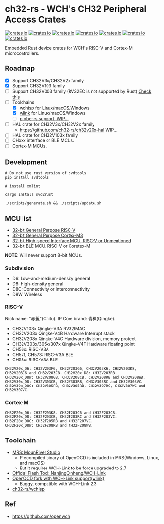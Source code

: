 # ch32-rs - WCH's CH32 Peripheral Access Crates

[![crates.io](https://img.shields.io/crates/v/ch32v0.svg?label=ch32v0)](https://crates.io/crates/ch32v0)
[![crates.io](https://img.shields.io/crates/v/ch32v1.svg?label=ch32v1)](https://crates.io/crates/ch32v1)
[![crates.io](https://img.shields.io/crates/v/ch32v2.svg?label=ch32v2)](https://crates.io/crates/ch32v2)
[![crates.io](https://img.shields.io/crates/v/ch32v3.svg?label=ch32v3)](https://crates.io/crates/ch32v3)
[![crates.io](https://img.shields.io/crates/v/ch56x.svg?label=ch56x)](https://crates.io/crates/ch56x)
[![crates.io](https://img.shields.io/crates/v/ch57x.svg?label=ch57x)](https://crates.io/crates/ch57x)
[![crates.io](https://img.shields.io/crates/v/ch58x.svg?label=ch58x)](https://crates.io/crates/ch58x)

Embedded Rust device crates for WCH's RISC-V and Cortex-M microcontrollers.

## Roadmap

- [x] Support CH32V3x/CH32V2x family
- [x] Support CH32V103 family
- [ ] Support CH32V003 family (RV32EC is not supported by Rust) [Check this](https://noxim.xyz/blog/rust-ch32v003/custom-rust/)
- [ ] Toolchains
  - [x] [wchisp](https://github.com/ch32-rs/wchisp) for Linux/macOS/Windows
  - [x] [wlink](https://github.com/ch32-rs/wlink) for Linux/macOS/Windows
  - [ ] [probe-rs support, WIP...](https://github.com/probe-rs/probe-rs/pull/1437)
- [ ] HAL crate for CH32V3x/CH32V2x family
  - <https://github.com/ch32-rs/ch32v20x-hal> WIP...
- [ ] HAL crate for CH32V103x family
- [ ] CHxxx interface or BLE MCUs.
- [ ] Cortex-M MCUs.

## Development

```shell
# Do not use rust version of svdtools
pip install svdtools

# install xmlint

cargo install svd2rust

./scripts/generate.sh && ./scripts/update.sh
```

## MCU list

- [32-bit General Purpose RISC-V](http://www.wch-ic.com/products/categories/47.html?pid=5)
- [32-bit General Purpose Cortex-M3](http://www.wch-ic.com/products/categories/66.html?pid=5)
- [32-bit High-speed Interface MCU, RISC-V or Unmentioned](http://www.wch-ic.com/products/categories/67.html?pid=5)
- [32-bit BLE MCU, RISC-V or Coretex-M](http://www.wch-ic.com/products/categories/68.html?pid=5)

**NOTE**: Will never support 8-bit MCUs.

### Subdivision

- D6: Low-and-medium-density general
- D8: High-density general
- D8C: Connectivity or interconnectivity
- D8W: Wireless

### RISC-V

Nick name: "赤菟"(Chitu). IP Core brand: 青稞(Qingke).

- CH32V103x Qingke-V3A RV32IMAC
- CH32V203x Qingke-V4B Hardware Interrupt stack
- CH32V208x Qingke-V4C Hardware division, memory protect
- CH32V303x/305x/307x Qingke-V4F Hardware floating point
- CH56x: RISC-V3A
- CH571, CH573: RISC-V3A BLE
- CH58x: RISC-V3A BLE

```
CH32V20x_D6: CH32V203F6, CH32V203G6, CH32V203K6, CH32V203K8, CH32V203C6 and CH32V203C8. CH32V20x_D8: CH32V203RB.
CH32V20x_D8W: CH32V208GB, CH32V208CB, CH32V208RB and CH32V208WB.
CH32V30x_D8: CH32V303CB, CH32V303RB, CH32V303RC and CH32V303VC.
CH32V30x_D8C: CH32V305FB, CH32V305RB, CH32V307RC, CH32V307WC and CH32V307VC.
```

### Cortex-M

```
CH32F20x_D6: CH32F203K8, CH32F203C6 and CH32F203C8.
CH32F20x_D8: CH32F203CB, CH32F203RC and CH32F203VC.
CH32F20x_D8C: CH32F205RB and CH32F207VC.
CH32F20x_D8W: CH32F208RB and CH32F208WB.
```

## Toolchain

- [MRS: MounRiver Studio](http://www.mounriver.com/)
  - Precompiled binary of OpenOCD is included in MRS(Windows, Linux, and macOS)
  - But it requires WCH-Link to be force upgraded to 2.7
- [Official Flash Tool: NanjingQinheng/WCH-Link](https://github.com/NanjingQinheng/WCH-Link)
- [OpenOCD fork with WCH-Link support(wlink)](https://github.com/jiegec/riscv-openocd/tree/wch)
  - Buggy, compatible with WCH-Link 2.3
- [ch32-rs/wchisp](https://github.com/ch32-rs/wchisp)

## Ref

- https://github.com/openwch
